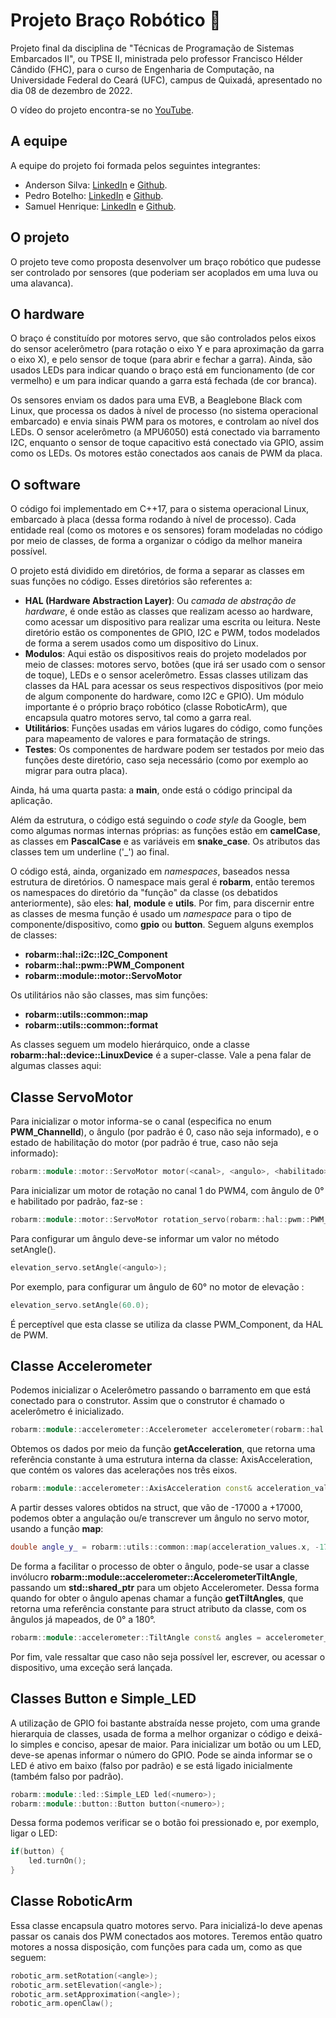 # Projeto Braço Robótico 🤖

Projeto final da disciplina de "Técnicas de Programação de Sistemas Embarcados II", ou TPSE II, ministrada pelo professor Francisco Hélder Cândido (FHC), para o curso de Engenharia de Computação, na Universidade Federal do Ceará (UFC), campus de Quixadá, apresentado no dia 08 de dezembro de 2022.

O vídeo do projeto encontra-se no <a href="https://www.youtube.com/watch?v=x9LftPXqS44">YouTube</a>.

## A equipe

A equipe do projeto foi formada pelos seguintes integrantes:

- Anderson Silva: <a href="https://www.linkedin.com/in/anderson-silva-3a3883188/">LinkedIn</a> e <a href="https://github.com/andersonsilva019">Github</a>.
- Pedro Botelho: <a href="https://www.linkedin.com/in/pedrobotelho15/">LinkedIn</a> e <a href="https://github.com/pedrobotelho15">Github</a>.
- Samuel Henrique: <a href="https://www.linkedin.com/in/samuelhenrique15/">LinkedIn</a> e <a href="https://github.com/SamuelLost">Github</a>.

## O projeto

O projeto teve como proposta desenvolver um braço robótico que pudesse ser controlado por sensores (que poderiam ser acoplados em uma luva ou uma alavanca). 

## O hardware

O braço é constituído por motores servo, que são controlados pelos eixos do sensor acelerômetro (para rotação o eixo Y e para aproximação da garra o eixo X), e pelo sensor de toque (para abrir e fechar a garra). Ainda, são usados LEDs para indicar quando o braço está em funcionamento (de cor vermelho) e um para indicar quando a garra está fechada (de cor branca).

Os sensores enviam os dados para uma EVB, a Beaglebone Black com Linux, que processa os dados à nível de processo (no sistema operacional embarcado) e envia sinais PWM para os motores, e controlam ao nível dos LEDs. O sensor acelerômetro (a MPU6050) está conectado via barramento I2C, enquanto o sensor de toque capacitivo está conectado via GPIO, assim como os LEDs. Os motores estão conectados aos canais de PWM da placa.

## O software

O código foi implementado em C++17, para o sistema operacional Linux, embarcado à placa (dessa forma rodando à nível de processo). Cada entidade real (como os motores e os sensores) foram modeladas no código por meio de classes, de forma a organizar o código da melhor maneira possível.

O projeto está dividido em diretórios, de forma a separar as classes em suas funções no código. Esses diretórios são referentes a:

- **HAL (Hardware Abstraction Layer)**: Ou _camada de abstração de hardware_, é onde estão as classes que realizam acesso ao hardware, como acessar um dispositivo para realizar uma escrita ou leitura. Neste diretório estão os componentes de GPIO, I2C e PWM, todos modelados de forma a serem usados como um dispositivo do Linux.
- **Modulos**: Aqui estão os dispositivos reais do projeto modelados por meio de classes: motores servo, botões (que irá ser usado com o sensor de toque), LEDs e o sensor acelerômetro. Essas classes utilizam das classes da HAL para acessar os seus respectivos dispositivos (por meio de algum componente do hardware, como I2C e GPIO). Um módulo importante é o próprio braço robótico (classe RoboticArm), que encapsula quatro motores servo, tal como a garra real.
- **Utilitários**: Funções usadas em vários lugares do código, como funções para mapeamento de valores e para formatação de strings.
- **Testes**: Os componentes de hardware podem ser testados por meio das funções deste diretório, caso seja necessário (como por exemplo ao migrar para outra placa).

Ainda, há uma quarta pasta: a **main**, onde está o código principal da aplicação.

Além da estrutura, o código está seguindo o _code style_ da Google, bem como algumas normas internas próprias: as funções estão em **camelCase**, as classes em **PascalCase** e as variáveis em **snake_case**. Os atributos das classes tem um underline ('_') ao final.

O código está, ainda, organizado em _namespaces_, baseados nessa estrutura de diretórios. O namespace mais geral é **robarm**, então teremos os namespaces do diretório da "função" da classe  (os debatidos anteriormente), são eles: **hal**, **module** e **utils**. Por fim, para discernir entre as classes de mesma função é usado um _namespace_ para o tipo de componente/dispositivo, como **gpio** ou **button**. Seguem alguns exemplos de classes:

- **robarm::hal::i2c::I2C_Component**
- **robarm::hal::pwm::PWM_Component**
- **robarm::module::motor::ServoMotor**

Os utilitários não são classes, mas sim funções:

- **robarm::utils::common::map**
- **robarm::utils::common::format**

As classes seguem um modelo hierárquico, onde a classe **robarm::hal::device::LinuxDevice** é a super-classe. Vale a pena falar de algumas classes aqui:

## Classe ServoMotor
  
Para inicializar o motor informa-se o canal (especifica no enum **PWM_ChannelId**), o ângulo (por padrão é 0, caso não seja informado), e o estado de habilitação do motor (por padrão é true, caso não seja informado):

```c++
robarm::module::motor::ServoMotor motor(<canal>, <angulo>, <habilitado>);
```

Para inicializar um motor de rotação no canal 1 do PWM4, com ângulo de 0° e habilitado por padrão, faz-se :

```c++ 
robarm::module::motor::ServoMotor rotation_servo(robarm::hal::pwm::PWM_ChannelId::kPwm4Channel_1);
```

Para configurar um ângulo deve-se informar um valor no método setAngle().

```c++ 
elevation_servo.setAngle(<angulo>);
```

Por exemplo, para configurar um ângulo de 60° no motor de elevação :

```c++ 
elevation_servo.setAngle(60.0);
```

É perceptível que esta classe se utiliza da classe PWM_Component, da HAL de PWM.

## Classe Accelerometer

Podemos inicializar o Acelerômetro passando o barramento em que está conectado para o construtor. Assim que o construtor é chamado o acelerômetro é inicializado.

```c++
robarm::module::accelerometer::Accelerometer accelerometer(robarm::hal::i2c::I2C_Bus::kBus2);
```

Obtemos os dados por meio da função **getAcceleration**, que retorna uma referência constante à uma estrutura interna da classe: AxisAcceleration, que contém os valores das acelerações nos três eixos.

```c++
robarm::module::accelerometer::AxisAcceleration const& acceleration_values = accelerometer.getAcceleration();
```

A partir desses valores obtidos na struct, que vão de -17000 a +17000, podemos obter a angulação ou/e transcrever um ângulo no servo motor, usando a função **map**: 

```c++ 
double angle_y_ = robarm::utils::common::map(acceleration_values.x, -17000, 17000, 0.0, 180.0);
```

De forma a facilitar o processo de obter o ângulo, pode-se usar a classe invólucro **robarm::module::accelerometer::AccelerometerTiltAngle**, passando um **std::shared_ptr** para um objeto Accelerometer. Dessa forma quando  for obter o ângulo apenas chamar a função **getTiltAngles**, que retorna uma referência constante para struct atributo da classe, com os ângulos já mapeados, de 0° a 180°.

```c++
robarm::module::accelerometer::TiltAngle const& angles = accelerometer_tilt_angle.getTiltAngles();
```

Por fim, vale ressaltar que caso não seja possível ler, escrever, ou acessar o dispositivo, uma exceção será lançada.

## Classes Button e Simple_LED

A utilização de GPIO foi bastante abstraída nesse projeto, com uma grande hierarquia de classes, usada de forma a melhor organizar o código e deixá-lo simples e conciso, apesar de maior. Para inicializar um botão ou um LED, deve-se apenas informar o número do GPIO. Pode se ainda informar se o LED é ativo em baixo (falso por padrão) e se está ligado inicialmente (também falso por padrão).

```c++
robarm::module::led::Simple_LED led(<numero>);
robarm::module::button::Button button(<numero>);
```

Dessa forma podemos verificar se o botão foi pressionado e, por exemplo, ligar o LED:

```c++ 
if(button) {
    led.turnOn();
}
```

## Classe RoboticArm

Essa classe encapsula quatro motores servo. Para inicializá-lo deve apenas passar os canais dos PWM conectados aos motores. Teremos então quatro motores a nossa disposição, com funções para cada um, como as que seguem:

```c++ 
robotic_arm.setRotation(<angle>);
robotic_arm.setElevation(<angle>);
robotic_arm.setApproximation(<angle>);
robotic_arm.openClaw();
```
